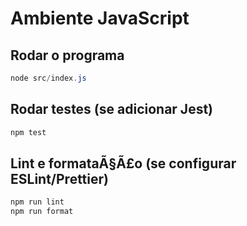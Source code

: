﻿# Ambiente JavaScript

## Rodar o programa
```powershell
node src/index.js
```

## Rodar testes (se adicionar Jest)
```powershell
npm test
```

## Lint e formataÃ§Ã£o (se configurar ESLint/Prettier)
```powershell
npm run lint
npm run format
```
